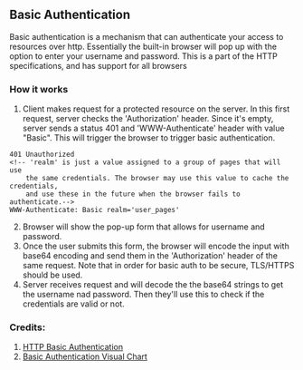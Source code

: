 ## Basic Authentication
Basic authentication is a mechanism that can authenticate your access to resources over http. Essentially the built-in browser will pop up with the option to enter your username and password. This is a part of the HTTP specifications, and has support for all browsers

### How it works
1. Client makes request for a protected resource on the server. In this first request, server checks the 'Authorization' header. Since it's empty, server sends a status 401 and 'WWW-Authenticate' header with value "Basic". This will trigger the browser to trigger basic authentication.

```
401 Unauthorized
<!-- 'realm' is just a value assigned to a group of pages that will use 
    the same credentials. The browser may use this value to cache the credentials, 
    and use these in the future when the browser fails to authenticate.-->
WWW-Authenticate: Basic realm='user_pages'
```
2. Browser will show the pop-up form that allows for username and password. 
3. Once the user submits this form, the browser will encode the input with base64 encoding and send them in the 'Authorization' header of the same request. Note that in order for basic auth to be secure, TLS/HTTPS should be used.
4. Server receives request and will decode the the base64 strings to get the username nad password. Then they'll use this to check if the credentials are valid or not.

### Credits: 
1. [HTTP Basic Authentication](https://roadmap.sh/guides/http-basic-authentication)
2. [Basic Authentication Visual Chart](https://roadmap.sh/guides/basic-authentication)
